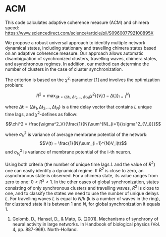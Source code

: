 # ACM
This code calculates adaptive coherence measure (ACM) and chimera speed: https://www.sciencedirect.com/science/article/pii/S096007792100895X

We propose a robust universal approach to identify multiple network dynamical states, including stationary and travelling chimera states based on an adaptive coherence measure. Our approach allows automatic disambiguation of synchronized clusters, travelling waves, chimera states, and asynchronous regimes. In addition, our method can determine the number of clusters in the case of cluster synchronization. 

The criterion is based on the $\chi^2$-parameter [1] and involves the optimization problem:

$$R^2 = \max_{\Delta\mathbf{t} = (\Delta t_1, \Delta t_2, .., \Delta t_N)} \chi^2(\{V_i(t - \Delta t_i)\}_{i=1}^N)$$

where $\Delta\mathbf{t} = (\Delta t_1, \Delta t_2, .., \Delta t_N)$ is a time delay vector that contains $L$ unique time lags, and $\chi^2$-defines as follow:

$$\chi^2 = \frac{\sigma^2_V}{\frac{1}{N}\sum^{N}_{i=1}{\sigma^2_{V_i}}}$$

where $\sigma^2_V$ is variance of average membrane potential of the network:
$$V(t) = \frac{1}{N}\sum_{i=1}^{N}V_i(t)$$
and $\sigma^2_{V_i}$ is variance of membrane potential of the i-th neuron. 

Using both criteria (the number of unique time lags $L$ and the value of $R^2$) one can easily identify a dynamical regime. If $R^2$ is close to zero, an asynchronous state is observed. For a chimera state, its value ranges from zero to one: $0 < R^2 < 1$. In the other cases of global synchronization, states consisting of only synchronous clusters and travelling waves, $R^2$ is close to one, and to classify the states we need to use the number of unique delays $L$. For travelling waves $L$ is equal to $N /k$ (k is a number of waves in the ring), for clustered state it is between $1$ and $N$, for global synchronization it equals $1$.
    
  

1. Golomb, D., Hansel, D., & Mato, G. (2001). Mechanisms of synchrony of neural activity in large networks. In Handbook of biological physics (Vol. 4, pp. 887-968). North-Holland.
